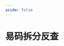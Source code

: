```yaml
---
aside: false
---
```

<script setup>
import Search from "@/search/FetchSearch.vue"
</script>

# 易码拆分反查

<Search hanziJson="/easy-code/chaifen.json" compJson="/easy-code/zigen.json" compFont="outi-font" id="easy-code" />
